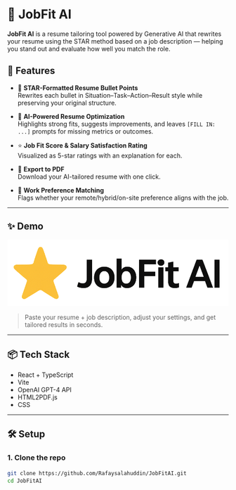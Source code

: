# 💼 JobFit AI

**JobFit AI** is a resume tailoring tool powered by Generative AI that rewrites your resume using the STAR method based on a job description — helping you stand out and evaluate how well you match the role.

## 🚀 Features

- 📝 **STAR-Formatted Resume Bullet Points**  
  Rewrites each bullet in Situation–Task–Action–Result style while preserving your original structure.

- 🧠 **AI-Powered Resume Optimization**  
  Highlights strong fits, suggests improvements, and leaves `[FILL IN: ...]` prompts for missing metrics or outcomes.

- ⭐️ **Job Fit Score & Salary Satisfaction Rating**  
  Visualized as 5-star ratings with an explanation for each.

- 📎 **Export to PDF**  
  Download your AI-tailored resume with one click.

- 🧾 **Work Preference Matching**  
  Flags whether your remote/hybrid/on-site preference aligns with the job.

---

## ✨ Demo

![JobFit AI Screenshot](./public/JobFitLogo.png)

> Paste your resume + job description, adjust your settings, and get tailored results in seconds.

---

## 📦 Tech Stack

- React + TypeScript
- Vite
- OpenAI GPT-4 API
- HTML2PDF.js
- CSS

---

## 🛠 Setup

### 1. Clone the repo

```bash
git clone https://github.com/Rafaysalahuddin/JobFitAI.git
cd JobFitAI
```
